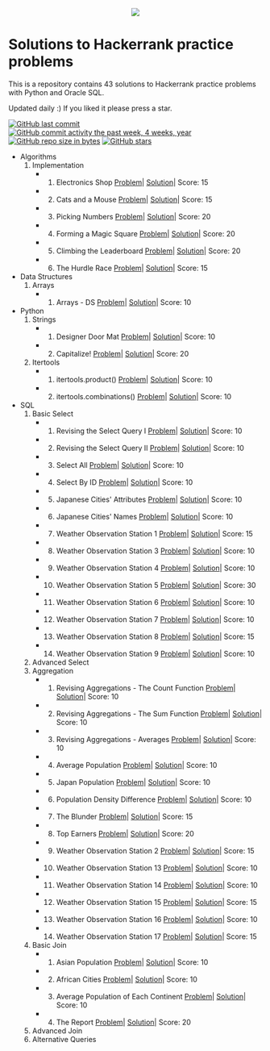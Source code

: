 <p align="center"><a href="https://www.hackerrank.com/marinskiy"><img src="https://i0.wp.com/gradsingames.com/wp-content/uploads/2016/05/856771_668224053197841_1943699009_o.png" ></a></p>

# Solutions to Hackerrank practice problems
This is a repository contains 43 solutions to Hackerrank practice problems with Python and Oracle SQL.

Updated daily :) If you liked it please press a star.

[![GitHub last commit](https://img.shields.io/github/last-commit/marinskiy/HackerrankPractice.svg)](https://github.com/marinskiy/HackerrankPractice) 
[![GitHub commit activity the past week, 4 weeks, year](https://img.shields.io/github/commit-activity/y/marinskiy/HackerrankPractice.svg)](https://github.com/marinskiy/HackerrankPractice)
[![GitHub repo size in bytes](https://img.shields.io/github/repo-size/marinskiy/HackerrankPractice.svg)](https://github.com/marinskiy/HackerrankPractice) 
[![GitHub stars](https://img.shields.io/github/stars/marinskiy/HackerrankPractice.svg)](https://github.com/marinskiy/HackerrankPractice)

- Algorithms
    01. Implementation
        - 001. Electronics Shop [Problem](https://www.hackerrank.com/challenges/electronics-shop/problem)| [Solution](https://github.com/marinskiy/HackerrankPractice/blob/master/Algorithms/01.%20Implementation/001.%20Electronics%20Shop.py)| Score: 15
        - 002. Cats and a Mouse [Problem](https://www.hackerrank.com/challenges/cats-and-a-mouse/problem)| [Solution](https://github.com/marinskiy/HackerrankPractice/blob/master/Algorithms/01.%20Implementation/002.%20Cats%20and%20a%20Mouse.py)| Score: 15
        - 003. Picking Numbers [Problem](https://www.hackerrank.com/challenges/picking-numbers)| [Solution](https://github.com/marinskiy/HackerrankPractice/blob/master/Algorithms/01.%20Implementation/003.%20Picking%20Numbers.py)| Score: 20
        - 004. Forming a Magic Square [Problem](https://www.hackerrank.com/challenges/magic-square-forming)| [Solution](https://github.com/marinskiy/HackerrankPractice/blob/master/Algorithms/01.%20Implementation/004.%20Forming%20a%20Magic%20Square.py)| Score: 20
        - 005. Climbing the Leaderboard [Problem](https://www.hackerrank.com/challenges/climbing-the-leaderboard/problem)| [Solution](https://github.com/marinskiy/HackerrankPractice/blob/master/Algorithms/01.%20Implementation/005.%20Climbing%20the%20Leaderboard.py)| Score: 20
        - 006. The Hurdle Race [Problem](https://www.hackerrank.com/challenges/the-hurdle-race/problem)| [Solution](https://github.com/marinskiy/HackerrankPractice/blob/master/Algorithms/01.%20Implementation/006.%20The%20Hurdle%20Race.py)| Score: 15
- Data Structures
    01. Arrays
        - 001. Arrays - DS [Problem](https://www.hackerrank.com/challenges/arrays-ds/problem)| [Solution](https://github.com/marinskiy/HackerrankPractice/blob/master/Data%20Structures/01.%20Arrays/001.%20Arrays%20-%20DS.py)| Score: 10
- Python
    01. Strings
        - 001. Designer Door Mat [Problem](https://www.hackerrank.com/challenges/designer-door-mat/problem)| [Solution](https://github.com/marinskiy/HackerrankPractice/blob/master/Python/01.%20Strings/001.%20Designer%20Door%20Mat.py)| Score: 10
        - 002. Capitalize! [Problem](https://www.hackerrank.com/challenges/capitalize/problem)| [Solution](https://github.com/marinskiy/HackerrankPractice/blob/master/Python/01.%20Strings/002.%20Capitalize!.py)| Score: 20
    02. Itertools
        - 001. itertools.product() [Problem](https://www.hackerrank.com/challenges/itertools-product/problem)| [Solution](https://github.com/marinskiy/HackerrankPractice/blob/master/Python/02.%20Itertools/001.%20itertools.product().py)| Score: 10
        - 002. itertools.combinations() [Problem](https://www.hackerrank.com/challenges/itertools-combinations/problem)| [Solution](https://github.com/marinskiy/HackerrankPractice/blob/master/Python/02.%20Itertools/002.%20itertools.combinations().py)| Score: 10
- SQL
    01. Basic Select
        - 001. Revising the Select Query I [Problem](https://www.hackerrank.com/challenges/revising-the-select-query/problem)| [Solution](https://github.com/marinskiy/HackerrankPractice/blob/master/SQL/01.%20Basic%20Select/001.%20Revising%20the%20Select%20Query%20I.sql)| Score: 10
        - 002. Revising the Select Query II [Problem](https://www.hackerrank.com/challenges/revising-the-select-query-2/problem)| [Solution](https://github.com/marinskiy/HackerrankPractice/blob/master/SQL/01.%20Basic%20Select/002.%20Revising%20the%20Select%20Query%20II.sql)| Score: 10
        - 003. Select All [Problem](https://www.hackerrank.com/challenges/select-all-sql/problem)| [Solution](https://github.com/marinskiy/HackerrankPractice/blob/master/SQL/01.%20Basic%20Select/003.%20Select%20All.sql)| Score: 10
        - 004. Select By ID [Problem](https://www.hackerrank.com/challenges/select-by-id/problem)| [Solution](https://github.com/marinskiy/HackerrankPractice/blob/master/SQL/01.%20Basic%20Select/004.%20Select%20By%20ID.sql)| Score: 10
        - 005. Japanese Cities' Attributes [Problem](https://www.hackerrank.com/challenges/japanese-cities-attributes/problem)| [Solution](https://github.com/marinskiy/HackerrankPractice/blob/master/SQL/01.%20Basic%20Select/005.%20Japanese%20Cities'%20Attributes.sql)| Score: 10
        - 006. Japanese Cities' Names [Problem](https://www.hackerrank.com/challenges/japanese-cities-name/problem)| [Solution](https://github.com/marinskiy/HackerrankPractice/blob/master/SQL/01.%20Basic%20Select/006.%20Japanese%20Cities'%20Names.sql)| Score: 10
        - 007. Weather Observation Station 1 [Problem](https://www.hackerrank.com/challenges/weather-observation-station-1/problem)| [Solution](https://github.com/marinskiy/HackerrankPractice/blob/master/SQL/01.%20Basic%20Select/007.%20Weather%20Observation%20Station%201.sql)| Score: 15
        - 008. Weather Observation Station 3 [Problem](https://www.hackerrank.com/challenges/weather-observation-station-3/problem)| [Solution](https://github.com/marinskiy/HackerrankPractice/blob/master/SQL/01.%20Basic%20Select/008.%20Weather%20Observation%20Station%203.sql)| Score: 10
        - 009. Weather Observation Station 4 [Problem](https://www.hackerrank.com/challenges/weather-observation-station-4/problem)| [Solution](https://github.com/marinskiy/HackerrankPractice/blob/master/SQL/01.%20Basic%20Select/009.%20Weather%20Observation%20Station%204.sql)| Score: 10
        - 010. Weather Observation Station 5 [Problem](https://www.hackerrank.com/challenges/weather-observation-station-5/problem)| [Solution](https://github.com/marinskiy/HackerrankPractice/blob/master/SQL/01.%20Basic%20Select/010.%20Weather%20Observation%20Station%205.sql)| Score: 30
        - 011. Weather Observation Station 6 [Problem](https://www.hackerrank.com/challenges/weather-observation-station-6/problem)| [Solution](https://github.com/marinskiy/HackerrankPractice/blob/master/SQL/01.%20Basic%20Select/011.%20Weather%20Observation%20Station%206.sql)| Score: 10
        - 012. Weather Observation Station 7 [Problem](https://www.hackerrank.com/challenges/weather-observation-station-7/problem)| [Solution](https://github.com/marinskiy/HackerrankPractice/blob/master/SQL/01.%20Basic%20Select/012.%20Weather%20Observation%20Station%207.sql)| Score: 10
        - 013. Weather Observation Station 8 [Problem](https://www.hackerrank.com/challenges/weather-observation-station-8/problem)| [Solution](https://github.com/marinskiy/HackerrankPractice/blob/master/SQL/01.%20Basic%20Select/013.%20Weather%20Observation%20Station%208.sql)| Score: 15
        - 014. Weather Observation Station 9 [Problem](https://www.hackerrank.com/challenges/weather-observation-station-9/problem)| [Solution](https://github.com/marinskiy/HackerrankPractice/blob/master/SQL/01.%20Basic%20Select/014.%20Weather%20Observation%20Station%209.sql)| Score: 10
    02. Advanced Select
    03. Aggregation
        - 001. Revising Aggregations - The Count Function [Problem](https://www.hackerrank.com/challenges/revising-aggregations-the-count-function/problem)| [Solution](https://github.com/marinskiy/HackerrankPractice/blob/master/SQL/03.%20Aggregation/001.%20Revising%20Aggregations%20-%20The%20Count%20Function.sql)| Score: 10
        - 002. Revising Aggregations - The Sum Function [Problem](https://www.hackerrank.com/challenges/revising-aggregations-sum/problem)| [Solution](https://github.com/marinskiy/HackerrankPractice/blob/master/SQL/03.%20Aggregation/002.%20Revising%20Aggregations%20-%20The%20Sum%20Function.sql)| Score: 10
        - 003. Revising Aggregations - Averages [Problem](https://www.hackerrank.com/challenges/revising-aggregations-the-average-function/problem)| [Solution](https://github.com/marinskiy/HackerrankPractice/blob/master/SQL/03.%20Aggregation/003.%20Revising%20Aggregations%20-%20Averages.sql)| Score: 10
        - 004. Average Population [Problem](https://www.hackerrank.com/challenges/average-population/problem)| [Solution](https://github.com/marinskiy/HackerrankPractice/blob/master/SQL/03.%20Aggregation/004.%20Average%20Population.sql)| Score: 10
        - 005. Japan Population [Problem](https://www.hackerrank.com/challenges/japan-population/problem)| [Solution](https://github.com/marinskiy/HackerrankPractice/blob/master/SQL/03.%20Aggregation/005.%20Japan%20Population.sql)| Score: 10
        - 006. Population Density Difference [Problem](https://www.hackerrank.com/challenges/population-density-difference/problem)| [Solution](https://github.com/marinskiy/HackerrankPractice/blob/master/SQL/03.%20Aggregation/006.%20Population%20Density%20Difference.sql)| Score: 10
        - 007. The Blunder [Problem](https://www.hackerrank.com/challenges/the-blunder/problem)| [Solution](https://github.com/marinskiy/HackerrankPractice/blob/master/SQL/03.%20Aggregation/007.%20The%20Blunder.sql)| Score: 15
        - 008. Top Earners [Problem](https://www.hackerrank.com/challenges/earnings-of-employees/problem)| [Solution](https://github.com/marinskiy/HackerrankPractice/blob/master/SQL/03.%20Aggregation/008.%20Top%20Earners.sql)| Score: 20
        - 009. Weather Observation Station 2 [Problem](https://www.hackerrank.com/challenges/weather-observation-station-2/problem)| [Solution](https://github.com/marinskiy/HackerrankPractice/blob/master/SQL/03.%20Aggregation/009.%20Weather%20Observation%20Station%202.sql)| Score: 15
        - 010. Weather Observation Station 13 [Problem](https://www.hackerrank.com/challenges/weather-observation-station-13/problem)| [Solution](https://github.com/marinskiy/HackerrankPractice/blob/master/SQL/03.%20Aggregation/010.%20Weather%20Observation%20Station%2013.sql)| Score: 10
        - 011. Weather Observation Station 14 [Problem](https://www.hackerrank.com/challenges/weather-observation-station-14/problem)| [Solution](https://github.com/marinskiy/HackerrankPractice/blob/master/SQL/03.%20Aggregation/011.%20Weather%20Observation%20Station%2014.sql)| Score: 10
        - 012. Weather Observation Station 15 [Problem](https://www.hackerrank.com/challenges/weather-observation-station-15/problem)| [Solution](https://github.com/marinskiy/HackerrankPractice/blob/master/SQL/03.%20Aggregation/012.%20Weather%20Observation%20Station%2015.sql)| Score: 15
        - 013. Weather Observation Station 16 [Problem](https://www.hackerrank.com/challenges/weather-observation-station-16/problem)| [Solution](https://github.com/marinskiy/HackerrankPractice/blob/master/SQL/03.%20Aggregation/013.%20Weather%20Observation%20Station%2016.sql)| Score: 10
        - 014. Weather Observation Station 17 [Problem](https://www.hackerrank.com/challenges/weather-observation-station-17/problem)| [Solution](https://github.com/marinskiy/HackerrankPractice/blob/master/SQL/03.%20Aggregation/014.%20Weather%20Observation%20Station%2017.sql)| Score: 15
    04. Basic Join
        - 001. Asian Population [Problem](https://www.hackerrank.com/challenges/asian-population/problem)| [Solution](https://github.com/marinskiy/HackerrankPractice/blob/master/SQL/04.%20Basic%20Join/001.%20Asian%20Population.sql)| Score: 10
        - 002. African Cities [Problem](https://www.hackerrank.com/challenges/african-cities/problem)| [Solution](https://github.com/marinskiy/HackerrankPractice/blob/master/SQL/04.%20Basic%20Join/002.%20African%20Cities.sql)| Score: 10
        - 003. Average Population of Each Continent [Problem](https://www.hackerrank.com/challenges/average-population-of-each-continent/problem)| [Solution](https://github.com/marinskiy/HackerrankPractice/blob/master/SQL/04.%20Basic%20Join/003.%20Average%20Population%20of%20Each%20Continent.sql)| Score: 10
        - 004. The Report [Problem](https://www.hackerrank.com/challenges/the-report/problem)| [Solution](https://github.com/marinskiy/HackerrankPractice/blob/master/SQL/04.%20Basic%20Join/004.%20The%20Report.sql)| Score: 20
    05. Advanced Join
    06. Alternative Queries
